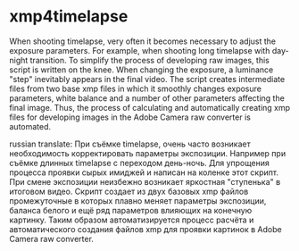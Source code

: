 # xmp4timelapse
When shooting timelapse, very often it becomes necessary to adjust the exposure parameters. For example, when shooting long timelapse with day-night transition. To simplify the process of developing raw images, this script is written on the knee. When changing the exposure, a luminance "step" inevitably appears in the final video. The script creates intermediate files from two base xmp files in which it smoothly changes exposure parameters, white balance and a number of other parameters affecting the final image. Thus, the process of calculating and automatically creating xmp files for developing images in the Adobe Camera raw converter is automated.

russian translate:
При съёмке timelapse, очень часто возникает необходимость корректировать параметры экспозиции. Например при съёмке длинных timelapse c переходом день-ночь. Для упрощения процесса проявки сырых имиджей и написан на коленке этот скрипт. При смене экспозиции неизбежно возникает яркостная "ступенька" в итоговом видео. Скрипт создает из двух базовых xmp файлов промежуточные  в которых плавно меняет параметры экспозиции, баланса белого и ещё ряд параметров влияющих на конечную картинку. Таким образом автоматизируется процесс расчёта и автоматического  создания файлов xmp для проявки картинок в Adobe Camera raw converter.
